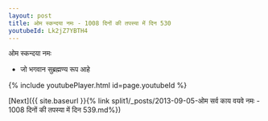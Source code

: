 ```yaml
---
layout: post
title: ओम स्कन्दया नमः - 1008 दिनों की तपस्या में दिन 530
youtubeId: Lk2jZ7YBTH4
---
```

 
 
 ओम स्कन्दया नमः  
 
 -  जो भगवान सुब्रह्मण्य रूप आहे 
 
  
 
  
 
 
 
 
 
 


{% include youtubePlayer.html id=page.youtubeId %}
 
[Next]({{ site.baseurl }}{% link  split1/_posts/2013-09-05-ओम सर्व काय वयवे नमः - 1008 दिनों की तपस्या में दिन 539.md%})
 
